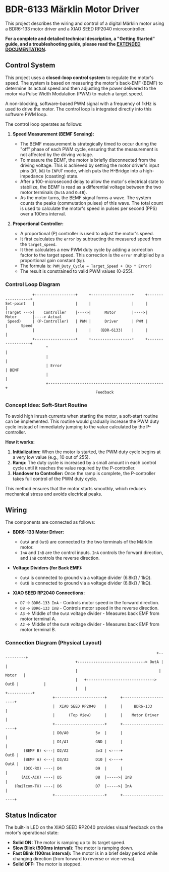# BDR-6133 Märklin Motor Driver

This project describes the wiring and control of a digital Märklin motor using a BDR6-133 motor driver and a XIAO SEED RP2040 microcontroller.

**For a complete and detailed technical description, a "Getting Started" guide, and a troubleshooting guide, please read the [EXTENDED DOCUMENTATION](DOCUMENTATION.md).**

## Control System

This project uses a **closed-loop control system** to regulate the motor's speed. The system is based on measuring the motor's back-EMF (BEMF) to determine its actual speed and then adjusting the power delivered to the motor via Pulse Width Modulation (PWM) to match a target speed.

A non-blocking, software-based PWM signal with a frequency of 1kHz is used to drive the motor. The control loop is integrated directly into this software PWM loop.

The control loop operates as follows:

1.  **Speed Measurement (BEMF Sensing):**
    *   The BEMF measurement is strategically timed to occur during the "off" phase of each PWM cycle, ensuring that the measurement is not affected by the driving voltage.
    *   To measure the BEMF, the motor is briefly disconnected from the driving voltage. This is achieved by setting the motor driver's input pins (`D7`, `D8`) to `INPUT` mode, which puts the H-Bridge into a high-impedance (coasting) state.
    *   After a 100-microsecond delay to allow the motor's electrical state to stabilize, the BEMF is read as a differential voltage between the two motor terminals (`OutA` and `OutB`).
    *   As the motor turns, the BEMF signal forms a wave. The system counts the peaks (commutation pulses) of this wave. The total count is used to calculate the motor's speed in pulses per second (PPS) over a 100ms interval.

2.  **Proportional Controller:**
    *   A proportional (P) controller is used to adjust the motor's speed.
    *   It first calculates the `error` by subtracting the measured speed from the `target_speed`.
    *   It then calculates a new PWM duty cycle by adding a correction factor to the target speed. This correction is the `error` multiplied by a proportional gain constant (`Kp`).
    *   The formula is: `PWM_Duty_Cycle = Target_Speed + (Kp * Error)`
    *   The result is constrained to valid PWM values (0-255).

### Control Loop Diagram

```
            +------------------+     +------------------+     +------------------+
Set-point   |                  |     |                  |     |                  |
(Target --->|    Controller    |---->|      Motor       |---->|      Motor       |----> Actual
 Speed)     | (P-Controller)   | PWM |      Driver      | PWM |                  |      Speed
            |                  |     |    (BDR-6133)    |     |                  |
            +------------------+     +------------------+     +------------------+
                  ^                                                   |
                  |                                                   |
                  | Error                                             | BEMF
                  |                                                   |
                  +---------------------------------------------------+
                                        Feedback
```

### Concept Idea: Soft-Start Routine

To avoid high inrush currents when starting the motor, a soft-start routine can be implemented. This routine would gradually increase the PWM duty cycle instead of immediately jumping to the value calculated by the P-controller.

**How it works:**

1.  **Initialization:** When the motor is started, the PWM duty cycle begins at a very low value (e.g., 10 out of 255).
2.  **Ramp:** The duty cycle is increased by a small amount in each control cycle until it reaches the value required by the P-controller.
3.  **Handover to Controller:** Once the ramp is complete, the P-controller takes full control of the PWM duty cycle.

This method ensures that the motor starts smoothly, which reduces mechanical stress and avoids electrical peaks.

## Wiring

The components are connected as follows:

*   **BDR6-133 Motor Driver:**
    *   `OutA` and `OutB` are connected to the two terminals of the Märklin motor.
    *   `InA` and `InB` are the control inputs. `InA` controls the forward direction, and `InB` controls the reverse direction.

*   **Voltage Dividers (for Back EMF):**
    *   `OutA` is connected to ground via a voltage divider (6.8kΩ / 1kΩ).
    *   `OutB` is connected to ground via a voltage divider (6.8kΩ / 1kΩ).

*   **XIAO SEED RP2040 Connections:**
    *   `D7` -> `BDR6-133 InA` - Controls motor speed in the forward direction.
    *   `D8` -> `BDR6-133 InB` - Controls motor speed in the reverse direction.
    *   `A3` -> Middle of the `OutA` voltage divider - Measures back EMF from motor terminal A.
    *   `A2` -> Middle of the `OutB` voltage divider - Measures back EMF from motor terminal B.

### Connection Diagram (Physical Layout)

```
                                                                   +-----------+
                               +------------------------------> OutA |           |
                               |                                    |   Motor   |
                               |   +------------------------------> OutB |           |
                               |   |                                    +-----------+
                     +----------------------+      +----------------------+
                     |  XIAO SEED RP2040    |      |     BDR6-133         |
                     |      (Top View)      |      |    Motor Driver      |
                     +----------------------+      +----------------------+
                     | D0/A0            5v  |      |                      |
                     | D1/A1            GND |      |                      |
        (BEMF B) <---| D2/A2            3v3 | <----+                 OutB |
        (BEMF A) <---| D3/A3            D10 | <----+                 OutA |
        (DCC-RX) ----| D4               D9  |      |                      |
       (ACC-ACK) ----| D5               D8  |----->| InB                  |
    (Railcom-TX) ----| D6               D7  |----->| InA                  |
                     +----------------------+      +----------------------+
```

## Status Indicator

The built-in LED on the XIAO SEED RP2040 provides visual feedback on the motor's operational state:

*   **Solid ON:** The motor is ramping up to its target speed.
*   **Slow Blink (500ms interval):** The motor is ramping down.
*   **Fast Blink (100ms interval):** The motor is in a brief delay period while changing direction (from forward to reverse or vice-versa).
*   **Solid OFF:** The motor is stopped.
